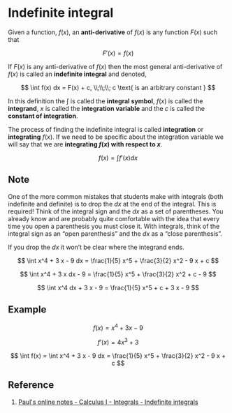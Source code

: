 # Indefinite integral

Given a function, $f(x)$, an **anti-derivative** of $f(x)$ is any function $F(x)$ such that

$$
F'(x) = f(x)
$$

If $F(x)$ is any anti-derivative of $f(x)$ then the most general anti-derivative of $f(x)$ is called an **indefinite integral** and denoted,

$$
\int f(x) dx = F(x) + c,
\\;\\;\\;
c \text{ is an arbitrary constant }
$$

In this definition the $\int$ is called the **integral symbol**, $f(x)$ is called the **integrand**, $x$ is called the **integration variable** and the $c$ is called the **constant of integration**.

The process of finding the indefinite integral is called **integration** or **integrating** $f(x)$. If we need to be specific about the integration variable we will say that we are **integrating $f(x)$ with respect to $x$**.

$$
f(x) = \int f'(x) dx
$$

## Note

One of the more common mistakes that students make with integrals (both indefinite and definite) is to drop the $dx$ at the end of the integral. This is required! Think of the integral sign and the $dx$ as a set of parentheses. You already know and are probably quite comfortable with the idea that every time you open a parenthesis you must close it. With integrals, think of the integral sign as an “open parenthesis” and the $dx$ as a “close parenthesis”.

If you drop the $dx$ it won’t be clear where the integrand ends.

$$
\int x^4 + 3 x - 9 dx = \frac{1}{5} x^5 + \frac{3}{2} x^2 - 9 x + c
$$

$$
\int x^4 + 3 x dx - 9 = \frac{1}{5} x^5 + \frac{3}{2} x^2 + c - 9
$$

$$
\int x^4 dx + 3 x - 9 = \frac{1}{5} x^5 + c + 3 x - 9
$$

## Example

$$
f(x) = x^4 + 3 x - 9
$$

$$
f'(x) = 4 x^3 + 3
$$

$$
\int f(x) = \int x^4 + 3 x - 9 dx = \frac{1}{5} x^5 + \frac{3}{2} x^2 - 9 x + c
$$

## Reference

1. [Paul's online notes - Calculus I - Integrals - Indefinite integrals](https://tutorial.math.lamar.edu/Classes/CalcI/IndefiniteIntegrals.aspx)